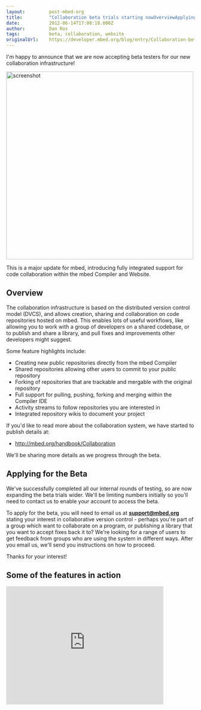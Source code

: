 ```yaml
---
layout:         post-mbed-org
title:          "Collaboration beta trials starting nowOverviewApplying for the BetaSome of the features in action"
date:           2012-06-14T17:08:18.000Z
author:         Dan Ros
tags:           beta, collaboration, website
originalUrl:    https://developer.mbed.org/blog/entry/Collaboration-beta-trials-starting-now/
---
```


<p>I&apos;m happy to announce that we are now accepting beta testers for
  our new collaboration infrastructure!</p>
<p><a href="http://mbed.org/media/uploads/dan/repository.png"><img width="500" alt="screenshot" title="screenshot" src="https://developer.mbed.org/media/uploads/dan/500xNxrepository.png.pagespeed.ic.XdlfgQ3jMs.png"></a>
</p>
<p>This is a major update for mbed, introducing fully integrated support
  for code collaboration within the mbed Compiler and Website.</p>
 <h2>Overview</h2>

<p>The collaboration infrastructure is based on the distributed version control
  model (DVCS), and allows creation, sharing and collaboration on code repositories
  hosted on mbed. This enables lots of useful workflows, like allowing you
  to work with a group of developers on a shared codebase, or to publish
  and share a library, and pull fixes and improvements other developers might
  suggest.</p>
<p>Some feature highlights include:</p>
<ul>
  <li>Creating new public repositories directly from the mbed Compiler</li>
  <li>Shared repositories allowing other users to commit to your public repository</li>
  <li>Forking of repositories that are trackable and mergable with the original
    repository</li>
  <li>Full support for pulling, pushing, forking and merging within the Compiler
    IDE</li>
  <li>Activity streams to follow repositories you are interested in</li>
  <li>Integrated repository wikis to document your project</li>
</ul>
<p>If you&apos;d like to read more about the collaboration system, we have
  started to publish details at:</p>
<ul>
  <li><a href="http://mbed.org/handbook/Collaboration">http://mbed.org/handbook/Collaboration</a>

  </li>
</ul>
<p>We&apos;ll be sharing more details as we progress through the beta.</p>

<h2>Applying for the Beta</h2>

<p>We&apos;ve successfully completed all our internal rounds of testing,
  so are now expanding the beta trials wider. We&apos;ll be limiting numbers
  initially so you&apos;ll need to contact us to enable your account to access
  the beta.</p>
<p>To apply for the beta, you will need to email us at <strong><a href="mailto:support@mbed.org">support@mbed.org</a></strong> stating
  your interest in collaborative version control - perhaps you&apos;re part
  of a group which want to collaborate on a program, or publishing a library
  that you want to accept fixes back it to? We&apos;re looking for a range
  of users to get feedback from groups who are using the system in different
  ways. After you email us, we&apos;ll send you instructions on how to proceed.</p>
<p>Thanks for your interest!</p>

<h2>Some of the features in action</h2>

<div class="flex-video">
  <iframe width="420" height="315" src="https://www.youtube.com/embed/v0cgrNKhimY"
  frameborder="0" allowfullscreen="allowfullscreen"></iframe>
</div>
